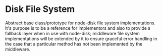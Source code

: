 Disk File System
================

Abstract base class/prototype for [node-disk] file system implementations. It's purpose is to be a reference for implementors and also to provide a fallback layer when in use with node-disk; middleware file system implementations will be extended by it to ensure graceful error handling in the case that a particular method has not been implemented by the middleware.

[node-disk]: https://github.com/jhermsmeier/node-disk
